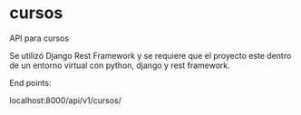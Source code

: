 # cursos
API para cursos

Se utilizó Django Rest Framework y se requiere que el proyecto este dentro de un entorno virtual con python, django y rest framework.

End points:

localhost:8000/api/v1/cursos/
